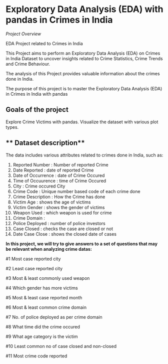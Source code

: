 
# Exploratory Data Analysis (EDA) with pandas in Crimes in India

*Project Overview*

EDA Project related to Crimes in India

This Project aims to perform an Exploratory Data Analysis (EDA) on Crimes in India Dataset to uncover insights related to Crime Statistics, Crime Trends and Crime Behaviour.

The analysis of this Project provides valuable information about  the crimes done in India.

The purpose of this project is to master the  Exploratory Data Analysis (EDA) in Crimes in India with pandas


## Goals of the project

Explore Crime Victims with pandas.
Visualize the dataset with various plot types.

## ** Dataset description** 

The data includes various attributes related to crimes done in India, such as:

1) Reported Number    : Number of reported Crime
2) Date Reported      : date of reported Crime
3) Date of Occurrence : date of Crime Occured
4) Time of Occuurence : time of Crime Occured
5) City               : Crime occured City
6) Crime Code         : Unique number based code of each crime done
7) Crime Description  : How the Crime has done
8) Victim Age         : shows the age of victims
9) Victim Gender      : shows the gender of victims
10) Weapon Used       : which weapon is used for crime
11) Crime Domain      :
12) Police Deployed   : number of police investors
13) Case Closed       : checks the case are closed or not
14) Date Case Close   : shows the closed date of cases






**In this project, we will try to give answers to a set of questions that may be relevant when analyzing crime datas:**

#1 Most case reported city 

#2 Least case reported city 

#3 Most & least commonly used weapon 

#4 Which gender has more victims 

#5 Most & least case reported month 

#6 Most & least common crime domain 

#7 No. of police deployed as per crime domain  

#8 What time did the crime occured 

#9 What age category is the victim 

#10 Least common no of case closed and  non-closed 

#11 Most crime code reported 


